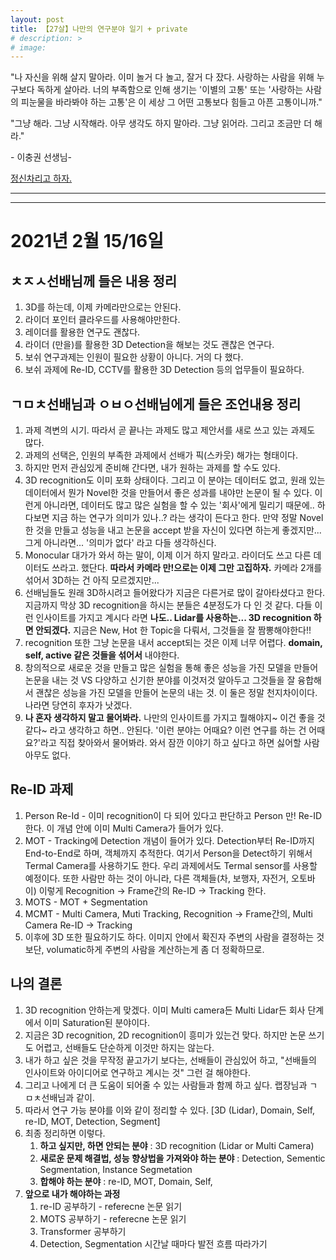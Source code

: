 ```yaml
---
layout: post
title: 【27살】나만의 연구분야 일기 + private
# description: >
# image:
---
```




"나 자신을 위해 살지 말아라. 이미 놀거 다 놀고, 잘거 다 잤다. 사랑하는 사람을 위해 누구보다 독하게 살아라. 너의 부족함으로 인해 생기는 '이별의 고통' 또는 '사랑하는 사람의 피눈물을 바라봐야 하는 고통'은 이 세상 그 어떤 고통보다 힘들고 아픈 고통이니까."

"그냥 해라. 그냥 시작해라. 아무 생각도 하지 말아라. 그냥 읽어라. 그리고 조금만 더 해라." 

\- 이충권 선생님-

<u>정신차리고 하자.</u>

---

---





# 2021년 2월 15/16일

## ㅊㅈㅅ선배님께 들은 내용 정리

1. 3D를 하는데, 이제 카메라만으로는 안된다.
2. 라이더 포인터 클라우드를 사용해야만한다. 
3. 레이더를 활용한 연구도 괜찮다. 
4. 라이더 (만을)를 활용한 3D Detection을 해보는 것도 괜찮은 연구다. 
5. 보쉬 연구과제는 인원이 필요한 상황이 아니다. 거의 다 했다.
6. 보쉬 과제에 Re-ID, CCTV를 활용한 3D Detection 등의 업무들이 필요하다.



## ㄱㅁㅊ선배님과 ㅇㅂㅇ선배님에게 들은 조언내용 정리

1. 과제 격변의 시기. 따라서 곧 끝나는 과제도 많고 제안서를 새로 쓰고 있는 과제도 많다. 
2. 과제의 선택은, 인원의 부족한 과제에서 선배가 픽(스카웃) 해가는 형태이다. 
3. 하지만 먼저 관심있게 준비해 간다면, 내가 원하는 과제를 할 수도 있다. 
4. 3D recognition도 이미 포화 상태이다. 그리고 이 분야는 데이터도 없고, 원래 있는 데이터에서 뭔가 Novel한 것을 만들어서 좋은 성과를 내야만 논문이 될 수 있다. 이런게 아니라면, 데이터도 많고 많은 실험을 할 수 있는 '회사'에게 밀리기 때문에.. 하다보면 지금 하는 연구가 의미가 있나..? 라는 생각이 든다고 한다. 만약 정말 Novel한 것을 만들고 성능을 내고 논문을 accept 받을 자신이 있다면 하는게 좋겠지만... 그게 아니라면... '의미가 없다' 라고 다들 생각하신다. 
5. Monocular 대가가 와서 하는 말이, 이제 이거 하지 말라고. 라이더도 쓰고 다른 데이터도 쓰라고. 했단다. **따라서 카메라 만!으로는 이제 그만 고집하자.** 카메라 2개를 섞어서 3D하는 건 아직 모르겠지만... 
6. 선배님들도 원래 3D하시려고 들어왔다가 지금은 다른거로 많이 갈아타셨다고 한다. 지금까지 막상 3D recognition을 하시는 분들은 4분정도가 다 인 것 같다. 다들 이런 인사이트를 가지고 계시다 라면 **나도.. Lidar를 사용하는... 3D recognition 하면 안되겠다.** 지금은 New, Hot 한 Topic을 다뤄서, 그것들을 잘 짬뽕해야한다!! 
7. recognition 또한 그냥 논문을 내서 accept되는 것은 이제 너무 어렵다. **domain, self, active 같은 것들을 섞어서** 내야한다. 
8. 창의적으로 새로운 것을 만들고 많은 실험을 통해 좋은 성능을 가진 모델을 만들어 논문을 내는 것 VS 다양하고 신기한 분야를 이것저것 알아두고 그것들을 잘 융합해서 괜찮은 성능을 가진 모델을 만들어 논문의 내는 것. 이 둘은 정말 천지차이이다. 나라면 당연히 후자가 낫겠다. 
9. **나 혼자 생각하지 말고 물어봐라.** 나만의 인사이트를 가지고 뭘해야지~ 이건 좋을 것 같다~ 라고 생각하고 하면.. 안된다. '이런 분야는 어때요? 이런 연구를 하는 건 어때요?'라고 직접 찾아와서 물어봐라. 와서 잠깐 이야기 하고 싶다고 하면 싫어할 사람 아무도 없다.



## Re-ID 과제

1. Person Re-Id - 이미 recognition이 다 되어 있다고 판단하고 Person 만! Re-ID한다. 이 개념 안에 이미 Multi Camera가 들어가 있다. 
2. MOT - Tracking에 Detection 개념이 들어가 있다. Detection부터 Re-ID까지 End-to-End로 하며, 객체까지 추적한다. 여기서 Person을 Detect하기 위해서 Termal Camera를 사용하기도 한다. 우리 과제에서도 Termal sensor를 사용할 예정이다. 또한 사람만 하는 것이 아니라, 다른 객체들(차, 보행자, 자전거, 오토바이) 이렇게 Recognition -> Frame간의 Re-ID -> Tracking 한다.
3. MOTS - MOT + Segmentation
4. MCMT - Multi Camera, Muti Tracking,  Recognition -> Frame간의, Multi Camera Re-ID -> Tracking
5. 이후에 3D 또한 필요하기도 하다. 이미지 안에서 확진자 주변의 사람을 결정하는 것 보단, volumatic하게 주변의 사람을 계산하는게 좀 더 정확하므로.



## 나의 결론

1. 3D recognition 안하는게 맞겠다. 이미 Multi camera든 Multi Lidar든 회사 단계에서 이미 Saturation된 분야이다. 
2. 지금은 3D recognition, 2D recognition이 흥미가 있는건 맞다. 하지만 논문 쓰기도 어렵고, 선배들도 단순하게 이것만 하지는 않는다. 
3. 내가 하고 싶은 것을 무작정 끝고가기 보다는, 선배들이 관심있어 하고, "선배들의 인사이트와 아이디어로 연구하고 계시는 것" 그런 걸 해야한다. 
4. 그리고 나에게 더 큰 도움이 되어줄 수 있는 사람들과 함께 하고 싶다. 랩장님과 ㄱㅁㅊ선배님과 같이.
5. 따라서 연구 가능 분야를 이와 같이 정리할 수 있다. [3D (Lidar), Domain, Self, re-ID, MOT, Detection, Segment]
6. 최종 정리하면 이렇다.
   1. **하고 싶지만, 하면 안되는 분야** : 3D recognition (Lidar or Multi Camera)
   2. **새로운 문제 해결법, 성능 향상법을 가져와야 하는 분야** : Detection, Sementic Segmentation, Instance Segmetation
   3. **합해야 하는 분야** : re-ID, MOT, Domain, Self, 
7. **앞으로 내가 해야하는 과정**
   1. re-ID 공부하기 - referecne 논문 읽기
   2. MOTS 공부하기 - referecne 논문 읽기
   3. Transformer 공부하기
   4. Detection, Segmentation 시간날 때마다 발전 흐름 따라가기 

